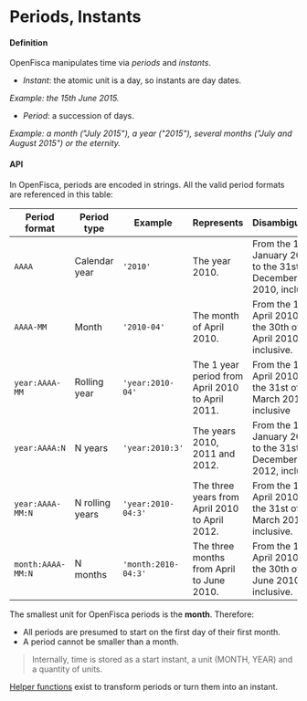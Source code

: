 # Periods, Instants

#### Definition

OpenFisca manipulates time via *periods* and *instants*.

- *Instant*: the atomic unit is a day, so instants are day dates.

_Example: the 15th June 2015._

- *Period*: a succession of days.

_Example: a month ("July 2015"), a year ("2015"), several months ("July and August 2015") or the eternity._

#### API

In OpenFisca, periods are encoded in strings. All the valid period formats are referenced in this table:

| Period format     | Period type     | Example             | Represents                                       | Disambiguation                                                        |
|-------------------|-----------------|---------------------|--------------------------------------------------|-----------------------------------------------------------------------|
| `AAAA`            | Calendar year   | `'2010'`            | The year 2010.                                   | From the 1st of January 2010 to the 31st of December 2010, inclusive. |
| `AAAA-MM`         | Month           | `'2010-04'`         | The month of April 2010.                         | From the 1st of April 2010 to the 30th of April 2010, inclusive.      |
| `year:AAAA-MM`    | Rolling year    | `'year:2010-04'`    | The 1 year period from April 2010 to April 2011. | From the 1st of April 2010 to the 31st of March 2011, inclusive       |
| `year:AAAA:N`     | N years         | `'year:2010:3'`     | The years 2010, 2011 and 2012.                   | From the 1st of January 2010 to the 31st of December 2012, inclusive. |
| `year:AAAA-MM:N`  | N rolling years | `'year:2010-04:3'`  | The three years from April 2010 to April 2012.   | From the 1st of April 2010 to the 31st of March 2012, inclusive.      |
| `month:AAAA-MM:N` | N months        | `'month:2010-04:3'` | The three months from April to June 2010.        | From the 1st of April 2010 to the 30th of June 2010, inclusive.       |

The smallest unit for OpenFisca periods is the **month**. Therefore:

- All periods are presumed to start on the first day of their first month.
- A period cannot be smaller than a month.

> Internally, time is stored as a start instant, a unit (MONTH, YEAR) and a quantity of units.

[Helper functions](coding-the-legislation/35_periods.md) exist to transform periods or turn them into an instant.

